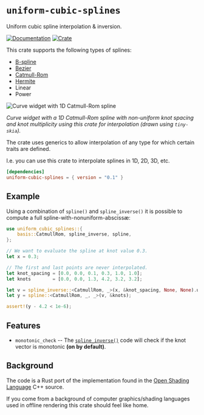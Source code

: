 # `uniform-cubic-splines`

Uniform cubic spline interpolation & inversion.

[![Documentation](https://docs.rs/uniform-cubic-splines/badge.svg)](https://docs.rs/uniform-cubic-splines/)
[![Crate](https://img.shields.io/crates/v/uniform-cubic-splines.svg)](https://crates.io/crates/uniform-cubic-splines)

This crate supports the following types of splines:

- [B-spline](https://en.wikipedia.org/wiki/B-spline)
- [Bezier](https://en.wikipedia.org/wiki/Composite_B%C3%A9zier_curve)
- [Catmull-Rom](https://en.wikipedia.org/wiki/Cubic_Hermite_spline#Catmull%E2%80%93Rom_spline)
- [Hermite](https://en.wikipedia.org/wiki/Cubic_Hermite_spline)
- Linear
- Power

![Curve widget with 1D Catmull-Rom spline](spline_ui.png)

_Curve widget with a 1D Catmull-Rom spline with non-uniform knot
spacing and knot multiplicity using this crate for interpolation
(drawn using `tiny-skia`)._

The crate uses generics to allow interpolation of any type for which
certain traits are defined.

I.e. you can use this crate to interpolate splines in 1D, 2D, 3D, etc.

```toml
[dependencies]
uniform-cubic-splines = { version = "0.1" }
```

## Example

Using a combination of `spline()` and `spline_inverse()` it is
possible to compute a full spline-with-nonuniform-abscissæ:

```rust
use uniform_cubic_splines::{
    basis::CatmullRom, spline_inverse, spline,
};

// We want to evaluate the spline at knot value 0.3.
let x = 0.3;

// The first and last points are never interpolated.
let knot_spacing = [0.0, 0.0, 0.1, 0.3, 1.0, 1.0];
let knots        = [0.0, 0.0, 1.3, 4.2, 3.2, 3.2];

let v = spline_inverse::<CatmullRom, _>(x, &knot_spacing, None, None).unwrap();
let y = spline::<CatmullRom, _, _>(v, &knots);

assert!(y - 4.2 < 1e-6);
```

## Features

- `monotonic_check` -- The
  [`spline_inverse()`](https://docs.rs/uniform-cubic-splines/latest/uniform_cubic_splines/fn.spline_inverse.html)
  code will check if the knot vector is monotonic **(on by default)**.

## Background

The code is a Rust port of the implementation found in the [Open
Shading Language](https://github.com/imageworks/OpenShadingLanguage)
C++ source.

If you come from a background of computer graphics/shading
languages used in offline rendering this crate should feel like
home.
